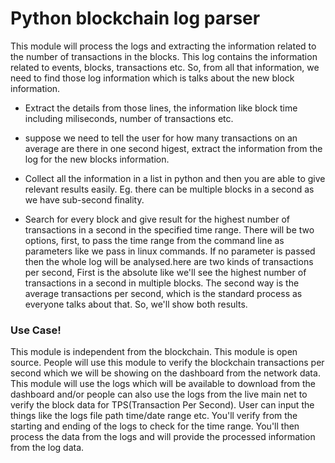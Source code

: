 # Python blockchain log parser

This module will process the logs and extracting the information related
to the number of transactions in the blocks. This log contains the
information related to events, blocks, transactions etc. So, from all
that information, we need to find those log information which is talks
about the new block information.


- Extract the details from those lines, the information like block
time including miliseconds, number of transactions etc.

- suppose we need to tell the user for how many transactions on an
average are there in one second higest, extract the information from the
log for the new blocks information.

- Collect all the information in a list in python and then you are able
to give relevant results easily. Eg. there can be multiple blocks in a
second as we have sub-second finality.

- Search for every block and give result for the highest number of
transactions in a second in the specified time range. There will be two
options, first, to pass the time range from the command line as
parameters like we pass in linux commands. If no parameter is passed
then the whole log will be analysed.here are two kinds of transactions
per second, First is the absolute like we\'ll see the highest number of
transactions in a second in multiple blocks. The second way is the
average transactions per second, which is the standard process as
everyone talks about that. So, we\'ll show both results.

### Use Case! 
This module is independent from the blockchain. This module is
open source. People will use this module to verify the blockchain
transactions per second which we will be showing on the dashboard from
the network data. This module will use the logs which will be available
to download from the dashboard and/or people can also use the logs from
the live main net to verify the block data for TPS(Transaction Per
Second). User can input the things like the logs file path time/date
range etc. You\'ll verify from the starting and ending of the logs to
check for the time range. You\'ll then process the data from the logs
and will provide the processed information from the log data.
